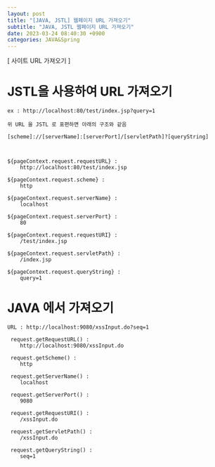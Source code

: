 ```yaml
---  
layout: post  
title: "[JAVA, JSTL] 웹페이지 URL 가져오기"  
subtitle: "JAVA, JSTL 웹페이지 URL 가져오기"  
date: 2023-03-24 08:40:30 +0900  
categories: JAVA&Spring  
---  
```

[ 사이트 URL 가져오기 ]  
  
  
	  
  
# JSTL을 사용하여 URL 가져오기  
	ex : http://localhost:80/test/index.jsp?query=1  
	  
	위 URL 을 JSTL 로 표편하면 아래의 구조와 같음  
  
	[scheme]://[serverName]:[serverPort]/[servletPath]?[queryString]  
  
  
  
	${pageContext.request.requestURL} :   
		http://localhost:80/test/index.jsp  
  
	${pageContext.request.scheme} :   
		http  
	  
	${pageContext.request.serverName} :   
		localhost  
		  
	${pageContext.request.serverPort} :   
		80  
  
	${pageContext.request.requestURI} :   
		/test/index.jsp  
  
	${pageContext.request.servletPath} :   
		/index.jsp  
  
	${pageContext.request.queryString} :   
		query=1  
  
  
# JAVA 에서 가져오기  
	URL : http://localhost:9080/xssInput.do?seq=1  
  
	 request.getRequestURL() :   
		http://localhost:9080/xssInput.do  
	   
	 request.getScheme() :   
		http  
	   
	 request.getServerName() :   
		localhost  
	   
	 request.getServerPort() :   
		9080  
	   
	 request.getRequestURI() :   
		/xssInput.do  
	   
	 request.getServletPath() :   
		/xssInput.do  
	   
	 request.getQueryString() :   
		seq=1  
  
  
  
		  
  
  
  
  
                               
